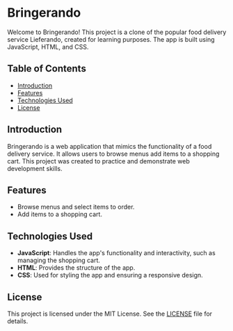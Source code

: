 # Bringerando

Welcome to Bringerando! This project is a clone of the popular food delivery service Lieferando, created for learning purposes. The app is built using JavaScript, HTML, and CSS.

## Table of Contents
- [Introduction](#introduction)
- [Features](#features)
- [Technologies Used](#technologies-used)
- [License](#license)

## Introduction

Bringerando is a web application that mimics the functionality of a food delivery service. It allows users to browse menus add items to a shopping cart. This project was created to practice and demonstrate web development skills.

## Features

- Browse menus and select items to order.
- Add items to a shopping cart.


## Technologies Used

- **JavaScript**: Handles the app's functionality and interactivity, such as managing the shopping cart.
- **HTML**: Provides the structure of the app.
- **CSS**: Used for styling the app and ensuring a responsive design.

## License

This project is licensed under the MIT License. See the [LICENSE](LICENSE) file for details.
